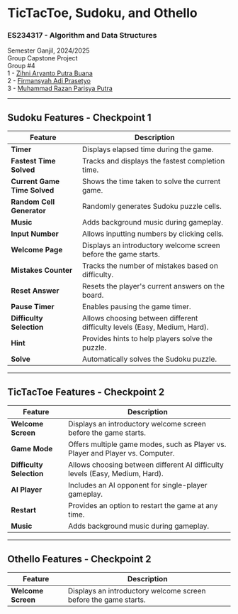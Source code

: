 # TicTacToe, Sudoku, and Othello

### ES234317 - Algorithm and Data Structures

Semester Ganjil, 2024/2025\
Group Capstone Project\
Group #4\
1 - [Zihni Aryanto Putra Buana](https://github.com/Zihniii)\
2 - [Firmansyah Adi Prasetyo](https://github.com/Firmansyahadip)\
3 - [Muhammad Razan Parisya Putra](https://github.com/mhmdrazn)

---

## Sudoku Features - Checkpoint 1

| **Feature**                  | **Description**                                                           |
| ---------------------------- | ------------------------------------------------------------------------- |
| **Timer**                    | Displays elapsed time during the game.                                    |
| **Fastest Time Solved**      | Tracks and displays the fastest completion time.                          |
| **Current Game Time Solved** | Shows the time taken to solve the current game.                           |
| **Random Cell Generator**    | Randomly generates Sudoku puzzle cells.                                   |
| **Music**                    | Adds background music during gameplay.                                    |
| **Input Number**             | Allows inputting numbers by clicking cells.                               |
| **Welcome Page**             | Displays an introductory welcome screen before the game starts.           |
| **Mistakes Counter**         | Tracks the number of mistakes based on difficulty.                        |
| **Reset Answer**             | Resets the player's current answers on the board.                         |
| **Pause Timer**              | Enables pausing the game timer.                                           |
| **Difficulty Selection**     | Allows choosing between different difficulty levels (Easy, Medium, Hard). |
| **Hint**                     | Provides hints to help players solve the puzzle.                          |
| **Solve**                    | Automatically solves the Sudoku puzzle.                                   |

---

## TicTacToe Features - Checkpoint 2

| **Feature**              | **Description**                                                              |
| ------------------------ | ---------------------------------------------------------------------------- |
| **Welcome Screen**       | Displays an introductory welcome screen before the game starts.              |
| **Game Mode**            | Offers multiple game modes, such as Player vs. Player and Player vs. Computer.|
| **Difficulty Selection** | Allows choosing between different AI difficulty levels (Easy, Medium, Hard).  |
| **AI Player**            | Includes an AI opponent for single-player gameplay.                          |
| **Restart**              | Provides an option to restart the game at any time.                          |
| **Music**                | Adds background music during gameplay.                                       |

---

## Othello Features - Checkpoint 2

| **Feature**              | **Description**                                                              |
| ------------------------ | ---------------------------------------------------------------------------- |
| **Welcome Screen**       | Displays an introductory welcome screen before the game starts.              |

